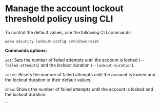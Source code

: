 # Manage the account lockout threshold policy using CLI

To control the default values, use the following CLI commands:

`weka security lockout-config set|show|reset`

**Commands options:**

`set`: Sets the number of failed attempts until the account is locked (`--failed-attempts`) and the lockout duration (`--lockout-duration`).&#x20;

`reset`:  Resets the number of failed attempts until the account is locked and the lockout duration to their default values.

`show`: Shows the number of failed attempts until the account is locked and the lockout duration.

``
